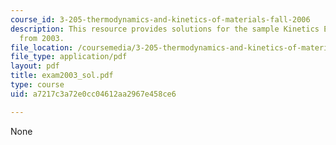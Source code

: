 ```yaml
---
course_id: 3-205-thermodynamics-and-kinetics-of-materials-fall-2006
description: This resource provides solutions for the sample Kinetics Examination
  from 2003.
file_location: /coursemedia/3-205-thermodynamics-and-kinetics-of-materials-fall-2006/a7217c3a72e0cc04612aa2967e458ce6_exam2003_sol.pdf
file_type: application/pdf
layout: pdf
title: exam2003_sol.pdf
type: course
uid: a7217c3a72e0cc04612aa2967e458ce6

---
```

None
